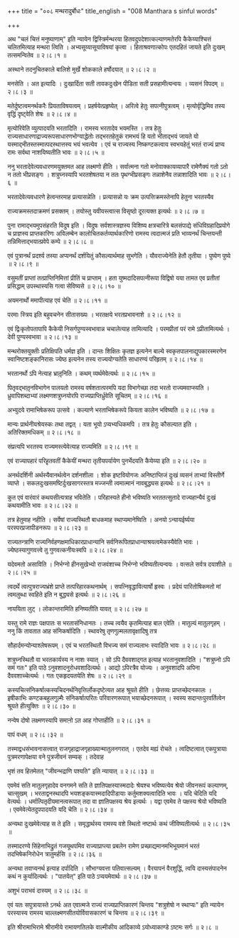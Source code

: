 +++
title = "००८ मन्थरादुर्बोधः"
title_english = "008 Manthara s sinful words"

+++


अथ "चलं चित्तं मनुष्याणाम्" इति न्यायेन द्विस्त्रिर्मन्थरया
हितवदुपदेशात्कल्याणमतेरपि कैकेय्याश्चित्तं चलितमित्याह मन्थरा त्विति ।
अभ्यसूय्यासूयाविषयां कृत्वा । हिताश्रवणात्कोपः एतदहितं जायते इति दुःखम्
तत्समन्वितेव  ॥  २।८।१  ॥   

  

अस्थाने तदनुचितकाले बालिशे मुर्खे शोककाले हर्षोदयात्  ॥  २।८।२  ॥   

  

मनसेति । अत इत्यादिः । दुःखार्दिता सती तावकदुःखेन पीडिता सती
प्रसहामीत्यन्वयः । व्यसनं विपदम्  ॥  २।८।३  ॥   

  

मतेर्दुष्टत्वमनर्थकरैः प्रियताविषयत्वम् । प्रहर्षयेत्प्रहृष्येत् ।
अरित्वे हेतुः सपत्नीपुत्रत्वम् । मृत्योर्वृद्धिमिव तस्य वृद्धिं
दृष्ट्वेति शेषः  ॥  २।८।४  ॥   

  

मृत्योरिवेति व्युत्पादयति भरतादिति । रामस्य भरतादेव भयमस्ति । तत्र हेतुः
राज्यसाधारणाद्राज्यरूपसाधारणभोग्याद्धेतोः तद्भरतहेतुकं रामभयं हि यतो
भीताद्भयं जायते यो यस्माद्भीतस्तस्मात्पदस्थात्तस्य भयं भवत्येव । एवं च
राज्यस्य निष्कण्टकत्वाय स्वभयहेतुं भरतं राज्यं प्राप्य रामः सर्वथा
नाशयिष्यतीति भावः  ॥  २।८।५  ॥   

  

ननु भरतादेवेत्यवधारणमयुक्तमत आह लक्ष्मणो हीति । सर्वात्मना गतो
मनोवाक्कायव्यापारै रामेणैक्यं गतो ऽतो न ततो भीप्रसङ्गः । शत्रुघ्नस्यापि
भरतशेषतया न ततः पृथग्भीप्रसङ्गः तन्नाशेनैव तन्नाशादिति भावः  ॥  २।८।६
 ॥   

  

भरतादेवेत्यवधारणे हेत्वन्तरमाह प्रत्यासन्नेति । प्रत्यासन्नो यः क्रम
उत्पत्तिक्रमस्तेनापि हेतुना भरतस्यैव  

राज्यक्रमस्तदाक्रमणं प्रसक्तम् । तयोस्तु यवीयस्त्वात्स विसृष्ठो
दूरत्यक्त इत्यर्थः  ॥  २।८।७  ॥   

  

पुना रामाद्भयमुपसंहरति विदुष इति । विदुषः सर्वशास्त्रज्ञस्य विशिष्य
क्षत्रचारित्रे बलसंपाद्ये संधिविग्रहादिप्रयोगे च प्राज्ञस्य
प्राप्तकारिणः अविलम्बेन कालोचितकर्तव्यार्थकारिणो रामस्य त्वदात्मजं प्रति
भाव्यनर्थं चिन्तयन्ती तन्निमित्ताद्भयात्प्रवेपे कम्पे  ॥  २।८।८  ॥   

  

एवं पुत्रानर्थं प्रदर्श्य तस्या अप्यनर्थं दर्शयितुं कौसल्यार्थमाह
सुभगेति । यौवराज्येनेति हेतौ तृतीया । पुष्येण पुष्ये  ॥  २।८।९  ॥   

  

वसुमतीं प्राप्तां तत्प्राप्तिनिमित्तां प्रीतिं च प्राप्ताम् । हता
युष्मदादिसपत्नीरूपा विद्विषो यया तामत एव प्रतीतां प्रसिद्धाम्
उपस्थास्यसि गत्वा सेविष्यसे  ॥  २।८।१० ॥   

  

अयमनार्थो ममापीत्याह एवं चेति  ॥  २।८।११  ॥   

  

परमाः स्त्रिय इति बहुवचनेन सीतासख्यः । भरतक्षये भरतप्रभावनाशे  ॥  २।८।१२
 ॥   

  

एवं द्विःकृतोपतापापि कैकेयी निसर्गपुण्यस्वभावान्न चचालेत्याह तामित्यादि
। परमप्रीतां परं रामे ऽप्रीतामित्यर्थः । देवी पुण्यस्वभावा  ॥  २।८।१३
 ॥   

  

मन्थरोक्तयुक्तीः प्रतिक्षिपति धर्मज्ञ इति । दान्तः शिक्षितः कृतज्ञ
इत्यनेन बाल्ये स्वकृतपालनाद्युपकारस्मरणेन स्वानिष्टशङ्कानिरासः ज्येष्ठ
इत्यनेन तस्य राज्ययोग्यतेति साधारण्यं परिहृतम्  ॥  २।८।१४  ॥   

  

भरतानर्थो ऽपि नेत्याह भ्रातृ़निति । कथम् व्यर्थमेवेत्यर्थः  ॥  २।८।१५
 ॥   

  

पितृवद्भातृ़नविभागेन पालयतो रामस्य वर्षशतात्परमपि यदा विभागेच्छा तदा
भरतो राज्यमवाप्स्यति । ध्रुवापिशब्दाभ्यां लक्ष्मणशत्रुघ्नयोरपि
राज्यप्राप्तिर्ध्रुवेति सूचितम्  ॥  २।८।१६  ॥   

  

अभ्युदये रामाभिषेकरूप उत्सवे । कल्याणे भरताभिषेकरूपे कियता कालेन
भविष्यति  ॥  २।८।१७  ॥   

  

मान्यः प्रार्थनीयश्रेयस्कः तथा तद्वत् । यता भूयो ऽप्यभ्यधिकमपि । तत्र
हेतुः कौसल्यात इति । अतिरिक्तमधिकम्  ॥  २।८।१८  ॥   

  

संप्रत्यपि भरतस्य राज्यमस्त्येवेत्याह राज्यमिति  ॥  २।८।१९  ॥   

  

एवं राज्यापहारं परिह़ृतवतीं कैकेयीं मन्थरा तृतीयपर्यायेण पुनर्भेदयति
कैयेय्या इति  ॥  २।८।२०  ॥   

  

अनर्थदर्शिनी अर्थस्यैवानर्थत्वेन दर्शनशीला । शोक इष्टवियोगजः
अनिष्टाप्तिजं दुःखं व्यसनं ताभ्यां विस्तीर्णे व्याप्ते ।
सकलदुःखसमष्टिर्दुःखसागरस्तत्र मज्जन्ती त्वमात्मानं नावबुद्ध्यस इत्यर्थः
 ॥  २।८।२१  ॥   

  

कुत एवं वारंवारं कथयसीत्यत्राह भवितेति । परिहास्यते हीनो भविष्यति
भरततत्सुतादे राज्यहान्यैवं दुःखं कथयामीति भावः  ॥  २।८।२२  ॥   

  

तत्र हेतुमाह नहीति । सर्वेषां राज्यस्थितौ बाधकमाह स्थाप्यमानेष्विति ।
अनयो ऽन्यायईर्ष्यया परस्परप्रजापीडनरूपः  ॥  २।८।२३  ॥   

  

राज्यतन्त्राणि राज्यनिर्वहणक्षमाधिकारप्राधान्यानि
सर्वनिरूपितप्राधान्याश्रयत्वमेकस्यैवेति भावः । ज्येष्ठस्यागुणवत्त्वे तु
गुणवत्कनीयःस्वपि  ॥  २।८।२४  ॥   

  

यदेवमतो असाविति । निर्भग्नो हीनसुखेभ्यो राजवंशाच्च निर्भग्नो
भविष्यतीत्यन्वयः । वत्सले सर्वत्र दयाशीले  ॥  २।८।२५  ॥   

  

त्वदर्थे त्वत्पुत्रराज्यभ्रंशे प्राप्ते तत्परिहारकथनार्थम् ।
सपत्निवृद्धावित्यार्षो हृस्वः । प्रदेयं पारितोषिकमतो मां त्वमलुब्धा
स्वहिते इति न बुद्ध्यसे इत्यर्थः  ॥  २।८।२६  ॥   

  

नाययिता लुट् । लोकान्तरामिति हनिष्यतीति यावत्  ॥  २।८।२७  ॥   

  

यस्तु रामे राज्ञः पक्षपातः स भरतासंनिधानतः । तच्च त्वयैव कृतमित्याह बाल
एवेति । मातुल्यं मातुलगृहम् । ननु किं तावतात आह संनिकर्षादिति ।
स्थावरेषु तृणगुल्मलतावृक्षादिषु तत्र  

सौहार्दमन्योन्याश्लेषरूपम् । एवं च भरतस्थितौ विभज्य समं राज्यलाभः
स्यादिति भावः  ॥  २।८।२८  ॥   

  

शत्रुघ्नस्थितौ वा भरतकार्यस्य न नाशः स्यात् । सो ऽपि दैववशाद्गत इत्याह
भरतानुवशादिति । "शत्रुघ्नो ऽपि समं गतः" इति पाठे
ऽनुवशादनुरोधवशादित्यर्थः । आद्यो ऽपिरत्रैव योज्यः । अनुवशादपि अपिना
दैववशाच्चेत्यर्थः । गतः एकहृदयतयेति शेषः  ॥  २।८।२९  ॥   

  

कस्यचित्संनिकर्षात्कस्यचिदनर्थनिवृत्तिर्लोकदृष्टेत्यत आह श्रूयते हीति ।
छेत्तव्यः प्राप्तच्छेदनकालः । इषीकाभिः कण्टकबहुलगुल्मैः संनिकर्षात्परितः
परिवारणरूपात् भयाच्छेदनरूपात् । स्वस्य सदान्तःपुरवर्तित्वेन श्रूयते
हीत्युक्तिः  ॥  २।८।३०  ॥   

  

नन्वेष दोषो लक्ष्मणस्यापि समानो़ ऽत आह गोप्ताहीति  ॥  २।८।३१  ॥   

  

पापं वधम्  ॥  २।८।३२  ॥   

  

तस्माद्वधसंभावनासत्त्वात् राजगृहाद्राजगृहाख्यान्मातुलनगरात् । एतदेव
मह्यं रोचते । त्वदिष्टत्वात् एकपुत्रायाः पुत्रमरणापेक्षया वने पुत्रजीवनं
सम्यक् । तदेवाह  

भृशं तव हितमेतत् "जीवन्भद्राणि पश्यति" इति न्यायात्  ॥  २।८।३३  ॥   

  

एवमेवं सति मातुलगृहादेव वनगमने सति ते ज्ञातिपक्षस्यास्मदादेः श्रेयश्च
भविष्यत्येव श्रेयो जीवनरूपं कल्याणम्, चात्सुखम् । भरताद्वनस्थादपि
भयशङ्कयास्मदादिपीडायाः कर्तुमशक्यत्वादिति भावः । यदि चेदिति यदि
वेत्यर्थः । धर्मात्पितृदीयमानत्वरूपात् तदा वा ज्ञातिपक्षस्य श्रेय
इत्यर्थः । यद्वा एवमेव ते पक्षस्य श्रेयो भविष्यति । एवमेवेत्येतदुपपादयति
यदि चेति  ॥  २।८।३४  ॥   

  

अन्यथा दुःखमेवेत्याह स ते इति । समृद्धार्थस्य रामस्य वशे स्थितो
नष्टार्थः कथं जीविष्यतीत्यर्थः  ॥  २।८।३५  ॥   

  

तस्मादरण्ये सिंहेनाभिद्रुतं गजयूथपमिव राज्याप्राप्त्या प्रबलेन रामेण
प्रच्छाद्यमानमभिभूयमानं भरतं तदभिषेकनिरोधेन त्रातुमर्हसि  ॥  २।८।३६  ॥   

  

अन्यथा तवाप्यनर्थ इत्याह दर्पादिति । सौभाग्यवत्ता पतिवात्सल्यम् ।
वैरयापनं वैरशुद्धिं, त्वयि दास्यसंपादनेन कथं न कुर्यादित्यर्थः ।
"पातयेत्" इति पाठे ऽप्ययमेवार्थः  ॥  २।८।३७  ॥   

  

अशुभं पराभवं दास्यम्  ॥  २।८।३८  ॥   

  

एवं यतः सपुत्रायास्ते ऽनर्थः अत एवात्मजे राज्यं राज्यप्राप्तिकारणं
चिन्तय "शत्रुशेषो न स्थाप्यः" इति न्यायेन परस्यास्य रामस्य
चाल्लक्ष्मणसीतयोर्विवासकारणं च चिन्तय  ॥  २।८।३९  ॥   

  

इति श्रीरामाभिरामे श्रीरामीये रामायणतिलके वाल्मीकीय आदिकाव्ये
ऽयोध्याकाण्डे ऽष्टमः सर्गः  ॥  २।८  ॥   

  

  


